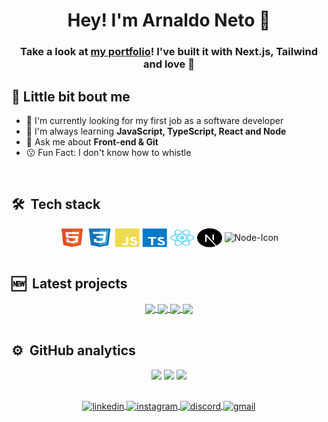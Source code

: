<div align="center">

# Hey! I'm Arnaldo Neto 👋

 <h3>Take a look at <a href="https://acn3to-portfolio.vercel.app/" target="_blank">my portfolio</a>! I've built it with Next.js, Tailwind and love 💙</h3>

</div>

## 💫 Little bit bout me

- 🔭 I'm currently looking for my first job as a software developer
- 🌱 I'm always learning **JavaScript, TypeScript, React and Node**
- 💬 Ask me about **Front-end & Git**
- 😗 Fun Fact: I don't know how to whistle

<br>

## 🛠 &nbsp;Tech stack

<div align="center">

  <img align="center" alt="HTML-Icon" height="30" width="40" src="https://raw.githubusercontent.com/devicons/devicon/master/icons/html5/html5-original.svg">
  <img align="center" alt="CSS-Icon" height="30" width="40" src="https://raw.githubusercontent.com/devicons/devicon/master/icons/css3/css3-original.svg">
  <img align="center" alt="Js-Icon" height="30" width="40" src="https://raw.githubusercontent.com/devicons/devicon/master/icons/javascript/javascript-plain.svg"> 
  <img align="center" alt="Ts-Icon" height="30" width="40" src="https://raw.githubusercontent.com/devicons/devicon/master/icons/typescript/typescript-plain.svg"> 
  <img align="center" alt="React-Icon" height="30" width="40" src="https://raw.githubusercontent.com/devicons/devicon/master/icons/react/react-original.svg">
    <img align="center" alt="Next-Icon" height="30" width="40" src="https://raw.githubusercontent.com/devicons/devicon/master/icons/nextjs/nextjs-original.svg">
  <img align="center" alt="Node-Icon" height="30" width="40" src="https://cdn.worldvectorlogo.com/logos/nodejs-icon.svg">

</div>

<br>

## 🆕 &nbsp;Latest projects

<div align="center">
  <a href="https://github.com/acn3to/portfolio">
  <img align="center" src="https://github-readme-stats.vercel.app/api/pin/?username=acn3to&repo=portfolio&theme=slateorange" />
  </a>
  <a href="https://github.com/acn3to/cerve-shop">
  <img align="center" src="https://github-readme-stats.vercel.app/api/pin/?username=acn3to&repo=cerve-shop&theme=slateorange" />
  </a>
  <a href="https://github.com/acn3to/study-timer">
  <img align="center" src="https://github-readme-stats.vercel.app/api/pin/?username=acn3to&repo=study-timer&theme=slateorange" />
  </a>
  <a href="https://github.com/acn3to/negotiations-form">
  <img align="center" src="https://github-readme-stats.vercel.app/api/pin/?username=acn3to&repo=negotiations-form&theme=slateorange&card_width=60" />
  </a>
</div>

<br>

## ⚙️ &nbsp;GitHub analytics

<div align="center">

<div align="center">
  <img height="180em" src="https://github-readme-stats.vercel.app/api?username=acn3to&show_icons=true&theme=slateorange&include_all_commits=true&count_private=true&card_width=60"/>
  <img height="180em" src="https://github-readme-stats.vercel.app/api/top-langs/?username=acn3to&layout=compact&langs_count=7&theme=slateorange&card_width=60"/>
  <img src="https://github-readme-streak-stats.herokuapp.com/?user=acn3to&theme=slateorange">
</div>
 
##

<div align="center">
  <a href="https://www.linkedin.com/in/arnaldo-n3to/" target="_blank">
    <img align="center" src="https://img.shields.io/badge/-Arnaldo%20Neto-05122A?style=flat&logo=linkedin" alt="linkedin"/>
  </a>
  <a href="https://www.instagram.com/acn3to/" target="_blank">
    <img align="center" src="https://img.shields.io/badge/-arnaldo.neto-05122A?style=flat&logo=instagram" alt="instagram"/>
  </a>
  <a href="https://discordapp.com/users/366398902846619649/" target="_blank">
    <img align="center" src="https://img.shields.io/badge/-Arnaldo.Neto-05122A?style=flat&logo=discord" alt="discord"/>
  </a>
  <a href="mailto:costanetoow@gmail.com" target="_blank">
    <img align="center" src="https://img.shields.io/badge/-costanetoow@gmail.com-05122A?style=flat&logo=gmail" alt="gmail"/> 
  </a>
</div>
